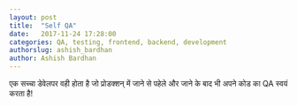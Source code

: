 ```yaml
---
layout: post
title:  "Self QA"
date:   2017-11-24 17:28:00
categories: QA, testing, frontend, backend, development
authorslug: ashish_bardhan
author: Ashish Bardhan
---
```


एक सच्चा डेवेलपर वही होता है जो प्रोडक्शन् में जाने से पहेले और जाने के बाद भी अपने कोड का QA स्वयं करता है!